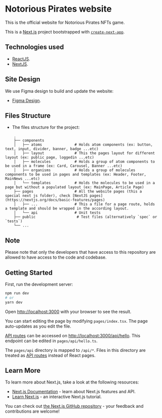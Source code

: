# Notorious Pirates website

This is the official website for Notorious Pirates NFTs game.

This is a [Next.js](https://nextjs.org/) project bootstrapped with [`create-next-app`](https://github.com/vercel/next.js/tree/canary/packages/create-next-app).

## Technologies used

* [ReactJS](https://reactjs.org/).
* [NextJS](https://nextjs.org/).

## Site Design

We use Figma design to build and update the website:

* [Figma Design](https://www.figma.com/file/FMx29zUxHbEPzJYtzynhQB/Notorious-Pirates).

## Files Structure

* The files structure for the project:

```
    .
    ├── components
    │   ├── atoms               # Holds atom components (ex: button, text, input, divider, banner, badge ...etc)
    │   ├── layout              # This the pages layout for different layout (ex: public page, loggedin ...etc)
    │   ├── molecules           # Holds a group of atom components to be used in a frame (ex: Card, Carousel, Banner ...etc)
    │   ├── organisms           # Holds a group of molecules components to be used in pages and templates (ex: Header, Footer, MainNews ...etc)
    │   └── templates           # Holds the molecules to be used in a page but without a populated layout (ex: MainPage, Article Page)
    ├── pages                   # All the website pages (this a special next js folder), check [NextJS pages](https://nextjs.org/docs/basic-features/pages)
    │   ├── ...                 # This a file for a page route, holds a template and should be wrapped in the according layout.
    │   └── api                 # Unit tests
    ├── public                   # Test files (alternatively `spec` or `tests`)
    └── ...
```
## Note

Please note that only the developers that have access to this repository are allowed to have access to the code and codebase.

## Getting Started

First, run the development server:

```bash
npm run dev
# or
yarn dev
```

Open [http://localhost:3000](http://localhost:3000) with your browser to see the result.

You can start editing the page by modifying `pages/index.tsx`. The page auto-updates as you edit the file.

[API routes](https://nextjs.org/docs/api-routes/introduction) can be accessed on [http://localhost:3000/api/hello](http://localhost:3000/api/hello). This endpoint can be edited in `pages/api/hello.ts`.

The `pages/api` directory is mapped to `/api/*`. Files in this directory are treated as [API routes](https://nextjs.org/docs/api-routes/introduction) instead of React pages.

## Learn More

To learn more about Next.js, take a look at the following resources:

- [Next.js Documentation](https://nextjs.org/docs) - learn about Next.js features and API.
- [Learn Next.js](https://nextjs.org/learn) - an interactive Next.js tutorial.

You can check out [the Next.js GitHub repository](https://github.com/vercel/next.js/) - your feedback and contributions are welcome!
